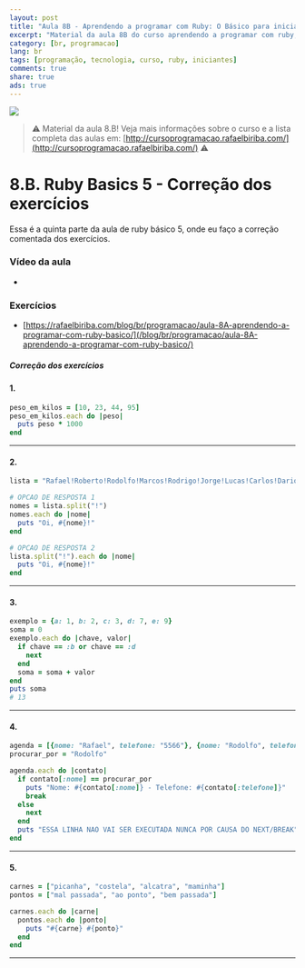 ```yaml
---
layout: post
title: "Aula 8B - Aprendendo a programar com Ruby: O Básico para iniciantes"
excerpt: "Material da aula 8B do curso aprendendo a programar com ruby, o básico para iniciantes. Nunca é tarde para começar a programar! Eu criei um curso gratuito, fácil e didático voltado para iniciantes. Confira mais informações aqui nessa publicação."
category: [br, programacao]
lang: br
tags: [programação, tecnologia, curso, ruby, iniciantes]
comments: true
share: true
ads: true
---
```


![](/blog/images/curso_ruby_basico/banner-curso-ruby-8B.jpg)

> :warning: Material da aula 8.B! Veja mais informações sobre o curso e a lista completa das aulas em: [http://cursoprogramacao.rafaelbiriba.com/](http://cursoprogramacao.rafaelbiriba.com/) :warning:

# 8.B. Ruby Basics 5 - Correção dos exercícios

Essa é a quinta parte da aula de ruby básico 5, onde eu faço a correção comentada dos exercícios.

### Vídeo da aula

- []()

### Exercícios

- [https://rafaelbiriba.com/blog/br/programacao/aula-8A-aprendendo-a-programar-com-ruby-basico/](/blog/br/programacao/aula-8A-aprendendo-a-programar-com-ruby-basico/)


##### Correção dos exercícios

#### 1.

```ruby
peso_em_kilos = [10, 23, 44, 95]
peso_em_kilos.each do |peso|
  puts peso * 1000
end
```

---

#### 2.

```ruby
lista = "Rafael!Roberto!Rodolfo!Marcos!Rodrigo!Jorge!Lucas!Carlos!Dario!Ronaldo!Luis!Moises!Tulio!Armando!Beto!Mathias"

# OPCAO DE RESPOSTA 1
nomes = lista.split("!")
nomes.each do |nome|
  puts "Oi, #{nome}!"
end

# OPCAO DE RESPOSTA 2
lista.split("!").each do |nome|
  puts "Oi, #{nome}!"
end
```

---

#### 3.

```ruby
exemplo = {a: 1, b: 2, c: 3, d: 7, e: 9}
soma = 0
exemplo.each do |chave, valor|
  if chave == :b or chave == :d
    next
  end
  soma = soma + valor
end
puts soma
# 13
```

---

#### 4.

```ruby
agenda = [{nome: "Rafael", telefone: "5566"}, {nome: "Rodolfo", telefone: "9988"} , {nome: "Romário", telefone: "2299"}]
procurar_por = "Rodolfo"

agenda.each do |contato|
  if contato[:nome] == procurar_por
    puts "Nome: #{contato[:nome]} - Telefone: #{contato[:telefone]}"
    break
  else
    next
  end
  puts "ESSA LINHA NAO VAI SER EXECUTADA NUNCA POR CAUSA DO NEXT/BREAK"
end
```

---

#### 5.

```ruby
carnes = ["picanha", "costela", "alcatra", "maminha"]
pontos = ["mal passada", "ao ponto", "bem passada"]

carnes.each do |carne|
  pontos.each do |ponto|
    puts "#{carne} #{ponto}"
  end
end
```

---
